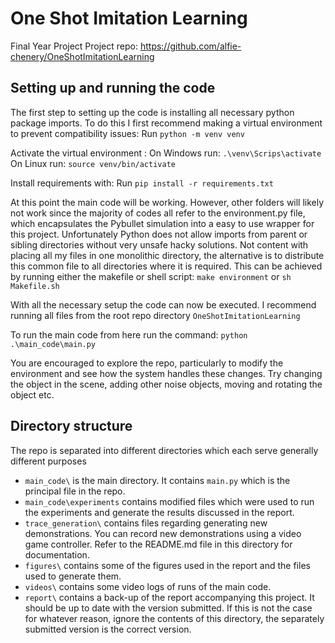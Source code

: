 
# One Shot Imitation Learning

Final Year Project
Project repo: https://github.com/alfie-chenery/OneShotImitationLearning
  
  

## Setting up and running the code

The first step to setting up the code is installing all necessary python package imports. To do this I first recommend making a virtual environment to prevent compatibility issues:
Run `python -m venv venv`

Activate the virtual environment :
On Windows run: `.\venv\Scrips\activate`
On Linux run: `source venv/bin/activate`

Install requirements with:
Run `pip install -r requirements.txt`

At this point the main code will be working. However, other folders will likely not work since the majority of codes all refer to the environment.py file, which encapsulates the Pybullet simulation into a easy to use wrapper for this project. Unfortunately Python does not allow imports from parent or sibling directories without very unsafe hacky solutions. Not content with placing all my files in one monolithic directory, the alternative is to distribute this common file to all directories where it is required. This can be achieved by running either the makefile or shell script:
`make environment` or `sh Makefile.sh`

With all the necessary setup the code can now be executed. I recommend running all files from the root repo directory `OneShotImitationLearning`

To run the main code from here run the command:
`python .\main_code\main.py`

You are encouraged to explore the repo, particularly to modify the environment and see how the system handles these changes. Try changing the object in the scene, adding other noise objects, moving and rotating the object etc.


## Directory structure

The repo is separated into different directories which each serve generally different purposes
- `main_code\` is the main directory. It contains `main.py` which is the principal file in the repo.
- `main_code\experiments` contains modified files which were used to run the experiments and generate the results discussed in the report.
- `trace_generation\` contains files regarding generating new demonstrations. You can record new demonstrations using a video game controller. Refer to the README.md file in this directory for documentation.
- `figures\` contains some of the figures used in the report and the files used to generate them.
- `videos\` contains some video logs of runs of the main code. 
- `report\` contains a back-up of the report accompanying this project. It should be up to date with the version submitted. If this is not the case for whatever reason, ignore the contents of this directory, the separately submitted version is the correct version.